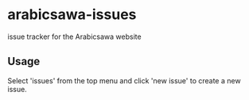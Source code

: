 # arabicsawa-issues
issue tracker for the Arabicsawa website

## Usage
Select 'issues' from the top menu and click 'new issue' to create a new issue. 
